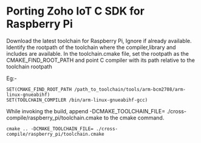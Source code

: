 # Porting Zoho IoT C SDK for Raspberry Pi

Download the latest toolchain for Raspberry Pi, Ignore if already available.
Identify the rootpath of the toolchain where the compiler,library and includes are available.
In the toolchain.cmake file, set the rootpath as the CMAKE_FIND_ROOT_PATH and point C compiler with its path relative to the toolchain rootpath

Eg:-
```
SET(CMAKE_FIND_ROOT_PATH /path_to_toolchain/tools/arm-bcm2708/arm-linux-gnueabihf)
SET(TOOLCHAIN_COMPILER /bin/arm-linux-gnueabihf-gcc)
```
While invoking the build, append -DCMAKE_TOOLCHAIN_FILE= ./cross-compile/raspberry_pi/toolchain.cmake to the cmake command. 
```
cmake .. -DCMAKE_TOOLCHAIN_FILE= ./cross-compile/raspberry_pi/toolchain.cmake
```